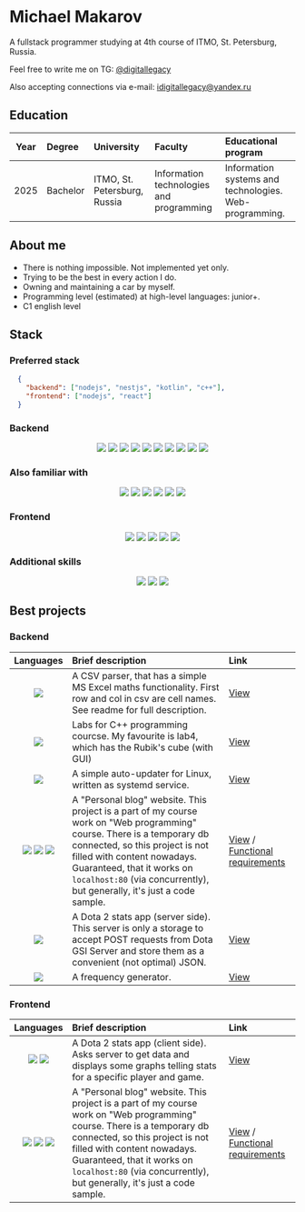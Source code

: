 # Michael Makarov
A fullstack programmer studying at 4th course of ITMO, St. Petersburg, Russia.

Feel free to write me on TG: [@digitallegacy](https://t.me/digitallegacy)

Also accepting connections via e-mail: [idigitallegacy@yandex.ru](mailto://idigitallegacy@yandex.ru)

## Education
| Year         |   Degree   |             University           |                   Faculty                |                     Educational program                   |
|     :---:    |    :---    |               :---               |                    :---                  |                           :---                            |
|     2025     |   Bachelor | ITMO, St. Petersburg, Russia     | Information technologies and programming | Information systems and technologies. Web-programming.    |

## About me
- There is nothing impossible. Not implemented yet only.
- Trying to be the best in every action I do.
- Owning and maintaining a car by myself.
- Programming level (estimated) at high-level languages: junior+.
- C1 english level

## Stack
### Preferred stack
```json
  {
    "backend": ["nodejs", "nestjs", "kotlin", "c++"],
    "frontend": ["nodejs", "react"]
  }
```

### Backend
<p align="center">
  <img src="https://img.shields.io/badge/node.js-6DA55F?style=for-the-badge&logo=node.js&logoColor=white" />
  <img src="https://img.shields.io/badge/nestjs-%23E0234E.svg?style=for-the-badge&logo=nestjs&logoColor=white" />
  <img src="https://img.shields.io/badge/typescript-%23007ACC.svg?style=for-the-badge&logo=typescript&logoColor=white" />
  <img src="https://img.shields.io/badge/-ApolloGraphQL-311C87?style=for-the-badge&logo=apollo-graphql" />
  <img src="https://img.shields.io/badge/python-3670A0?style=for-the-badge&logo=python&logoColor=ffdd54" />
  <img src="https://img.shields.io/badge/java-%23ED8B00.svg?style=for-the-badge&logo=openjdk&logoColor=white" />
  <img src="https://img.shields.io/badge/JavaScript-323330?style=for-the-badge&logo=javascript&logoColor=F7DF1E" />
  <img src="https://img.shields.io/badge/C-00599C?style=for-the-badge&logo=c&logoColor=white" />
  <img src="https://img.shields.io/badge/C%2B%2B-00599C?style=for-the-badge&logo=c%2B%2B&logoColor=white" />
  <img src="https://img.shields.io/badge/c%23-%23239120.svg?style=for-the-badge&logo=c-sharp&logoColor=white" />
</p>

### Also familiar with
<p align="center">
  <img src="https://img.shields.io/badge/postgres-%23316192.svg?style=for-the-badge&logo=postgresql&logoColor=white" />
  <img src="https://img.shields.io/badge/Apache%20Kafka-000?style=for-the-badge&logo=apachekafka" />
  <img src="https://img.shields.io/badge/docker-%230db7ed.svg?style=for-the-badge&logo=docker&logoColor=white" />
  <img src="https://img.shields.io/badge/TensorFlow-%23FF6F00.svg?style=for-the-badge&logo=TensorFlow&logoColor=white" />
  <img src="https://img.shields.io/badge/Prisma-3982CE?style=for-the-badge&logo=Prisma&logoColor=white" />
  <img src="https://img.shields.io/badge/Sequelize-52B0E7?style=for-the-badge&logo=Sequelize&logoColor=white" />
</p>

### Frontend
<p align="center">
  <img src="https://img.shields.io/badge/react-%2320232a.svg?style=for-the-badge&logo=react&logoColor=%2361DAFB" />
  <img src="https://img.shields.io/badge/JavaScript-323330?style=for-the-badge&logo=javascript&logoColor=F7DF1E" />
  <img src="https://img.shields.io/badge/CSS3-1572B6?style=for-the-badge&logo=css3&logoColor=white" />
  <img src="https://img.shields.io/badge/HTML5-E34F26?style=for-the-badge&logo=html5&logoColor=white" />
  <img src="https://img.shields.io/badge/Qt-%23217346.svg?style=for-the-badge&logo=Qt&logoColor=white" />
</p>

### Additional skills
<p align="center">
  <img src="https://img.shields.io/badge/Adobe%20Lightroom-31A8FF?style=for-the-badge&logo=Adobe%20Lightroom&logoColor=white" />
  <img src="https://img.shields.io/badge/Adobe%20Photoshop-31A8FF?style=for-the-badge&logo=Adobe%20Photoshop&logoColor=black" />
  <img src="https://img.shields.io/badge/Figma-F24E1E?style=for-the-badge&logo=figma&logoColor=white" />
</p>

## Best projects
### Backend
| Languages    |                 Brief description             |             Link           |
|     :---:    |                  :---                         |                    :---    |
| <img src="https://img.shields.io/badge/C%2B%2B-00599C?style=for-the-badge&logo=c%2B%2B&logoColor=white" /> | A CSV parser, that has a simple MS Excel maths functionality. First row and col in csv are cell names. See readme for full description. | [View](https://github.com/idigitallegacy/YADROTestTask) |
| <img src="https://img.shields.io/badge/C%2B%2B-00599C?style=for-the-badge&logo=c%2B%2B&logoColor=white" /> | Labs for C++ programming courcse. My favourite is lab4, which has the Rubik's cube (with GUI) | [View](https://github.com/idigitallegacy/programming_cpp) |
| <img src="https://img.shields.io/badge/shell_script-%23121011.svg?style=for-the-badge&logo=gnu-bash&logoColor=white" /> | A simple auto-updater for Linux, written as systemd service. | [View](https://github.com/idigitallegacy/updatem-226) |
| <img src="https://img.shields.io/badge/node.js-6DA55F?style=for-the-badge&logo=node.js&logoColor=white" /> <img src="https://img.shields.io/badge/nestjs-%23E0234E.svg?style=for-the-badge&logo=nestjs&logoColor=white" /> <img src="https://img.shields.io/badge/Prisma-3982CE?style=for-the-badge&logo=Prisma&logoColor=white" /> | A "Personal blog" website. This project is a part of my course work on "Web programming" course. There is a temporary db connected, so this project is not filled with content nowadays. Guaranteed, that it works on `localhost:80` (via concurrently), but generally, it's just a code sample. | [View](https://github.com/idigitallegacy/web-programming) / [Functional requirements](https://github.com/is-web-y25/labs) |
| <img src="https://img.shields.io/badge/C%2B%2B-00599C?style=for-the-badge&logo=c%2B%2B&logoColor=white" /> | A Dota 2 stats app (server side). This server is only a storage to accept POST requests from Dota GSI Server and store them as a convenient (not optimal) JSON. | [View](https://github.com/idigitallegacy/prog-tech-server) |
| <img src="https://img.shields.io/badge/C%2B%2B-00599C?style=for-the-badge&logo=c%2B%2B&logoColor=white" /> | A frequency generator. | [View](https://github.com/idigitallegacy/TestTask/tree/master/Task_2.6) |
### Frontend
| Languages    |                 Brief description             |             Link           |
|     :---:    |                  :---                         |                    :---    |
| <img src="https://img.shields.io/badge/C%2B%2B-00599C?style=for-the-badge&logo=c%2B%2B&logoColor=white" /> <img src="https://img.shields.io/badge/Qt-%23217346.svg?style=for-the-badge&logo=Qt&logoColor=white" /> | A Dota 2 stats app (client side). Asks server to get data and displays some graphs telling stats for a specific player and game. | [View](https://github.com/idigitallegacy/prog-tech-client) |
| <img src="https://img.shields.io/badge/node.js-6DA55F?style=for-the-badge&logo=node.js&logoColor=white" /> <img src="https://img.shields.io/badge/react-%2320232a.svg?style=for-the-badge&logo=react&logoColor=%2361DAFB" /> <img src="https://img.shields.io/badge/Prisma-3982CE?style=for-the-badge&logo=Prisma&logoColor=white" /> | A "Personal blog" website. This project is a part of my course work on "Web programming" course. There is a temporary db connected, so this project is not filled with content nowadays. Guaranteed, that it works on `localhost:80` (via concurrently), but generally, it's just a code sample. | [View](https://github.com/idigitallegacy/web-programming) / [Functional requirements](https://github.com/is-web-y25/labs) |
